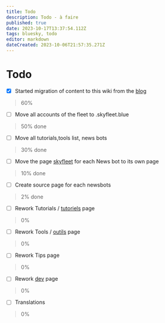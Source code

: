 ```yaml
---
title: Todo
description: Todo - à faire
published: true
date: 2023-10-17T13:37:54.112Z
tags: bluesky, todo
editor: markdown
dateCreated: 2023-10-06T21:57:35.271Z
---
```


# Todo
- [x] Started migration of content to this wiki from the [blog](https://blog.skyfleet.blue)
> 60%
- [ ] Move all accounts of the fleet to .skyfleet.blue 
> 50% done
- [ ] Move all tutorials,tools list, news bots 
> 30% done
- [ ] Move the page [skyfleet](/fr/skyfleet) for each News bot to its own page
> 10% done
- [ ] Create source page for each newsbots
> 2% done
- [ ] Rework Tutorials / [tutoriels](/fr/tutoriels) page
> 0%
- [ ] Rework Tools / [outils](/fr/outils) page
> 0%
- [ ] Rework Tips page
> 0%
- [ ] Rework [dev](/fr/dev) page
> 0%
- [ ] Translations
> 0%

